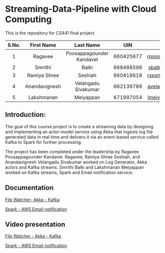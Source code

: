 # Streaming-Data-Pipeline with Cloud Computing

This is the repository for CS441 final project.

| S.No. | First Name | Last Name | UIN | Email |
| :---: | :---: | :---: | :---: | :---: |
|1 | Ragavee | Poosappagounder Kandavel | 660425677 | rpoosa2@uic.edu |
|2 | Smrithi | Balki | 668488598 | sbalki3@uic.edu |
|3 | Ramiya Shree | Seshiah | 660418618 | rsesha3@uic.edu |
|4 | Anandavignesh | Velangadu Sivakumar | 662139789 | avelan2@uic.edu |
|5 | Lakshmanan | Meiyappan | 671997054 | lmeiya2@uic.edu |

## Introduction:

The goal of this course project is to create a streaming data by designing and implementing an actor-model service using Akka that ingests log file generated data in real time and delivers it via an event-based service called Kafka to Spark for further processing.

The project has been completed under the leadership by Ragavee Poosappagounder Kandavel. Ragavee, Ramiya Shree Seshiah, and Anandavignesh Velangadu Sivakumar worked on Log Generator, Akka actors and Kafka streams. Smrithi Balki and Lakshmanan Meiyappan worked on Kafka streams, Spark and Email notification service.

## Documentation 

[File Watcher- Akka - Kafka](https://github.com/gnzeleven/Cloud-Computing---Streaming-Data-Pipeline/blob/akka-kafka/FileWatcher-Akka-Kafka/README.md)

[Spark - AWS Email notification](https://github.com/gnzeleven/Cloud-Computing---Streaming-Data-Pipeline/blob/akka-kafka/Kafka-Spark-AWSEmail/README.md)

## Video presentation 

[File Watcher - Akka - Kafka]( https://youtu.be/4FTsKba67Bo)

[Spark - AWS Email notification](https://youtu.be/lj0DRL-SwMM)
